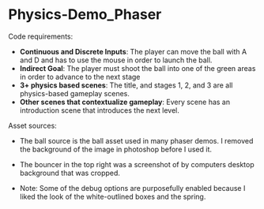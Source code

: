 # Physics-Demo_Phaser

Code requirements:
- **Continuous and Discrete Inputs**: The player can move the ball with A and D and has to use the mouse in order to launch the ball.
- **Indirect Goal**: The player must shoot the ball into one of the green areas in order to advance to the next stage
- **3+ physics based scenes**: The title, and stages 1, 2, and 3 are all physics-based gameplay scenes.
- **Other scenes that contextualize gameplay**: Every scene has an introduction scene that introduces the next level.



Asset sources:
- The ball source is the ball asset used in many phaser demos. I removed the background of the image in photoshop before I used it.

- The bouncer in the top right was a screenshot of by computers desktop background that was cropped.

- Note: Some of the debug options are purposefully enabled because I liked the look of the white-outlined boxes and the spring.

